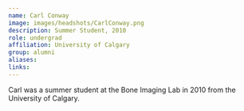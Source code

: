 ```yaml
---
name: Carl Conway
image: images/headshots/CarlConway.png
description: Summer Student, 2010
role: undergrad
affiliation: University of Calgary
group: alumni
aliases: 
links:
---
```


Carl was a summer student at the Bone Imaging Lab in 2010 from the University of Calgary.
